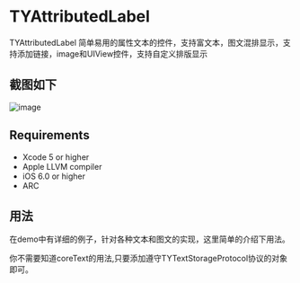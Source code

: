 # TYAttributedLabel
TYAttributedLabel 简单易用的属性文本的控件，支持富文本，图文混排显示，支持添加链接，image和UIView控件，支持自定义排版显示

## 截图如下
![image](https://raw.githubusercontent.com/12207480/TYAttributedLabel/master/screenshot/TYAtrributedLabelDemo.gif)

## Requirements
* Xcode 5 or higher
* Apple LLVM compiler
* iOS 6.0 or higher
* ARC

## 用法
 在demo中有详细的例子，针对各种文本和图文的实现，这里简单的介绍下用法。
 
 你不需要知道coreText的用法,只要添加遵守TYTextStorageProtocol协议的对象即可。
 
 
 
 
 
